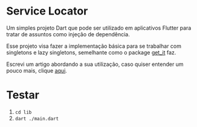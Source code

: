 # Service Locator
Um simples projeto Dart que pode ser utilizado em aplicativos Flutter para tratar de assuntos como injeção de dependência.

Esse projeto visa fazer a implementação básica para se trabalhar com singletons e lazy singletons, semelhante como o package [get_it](https://pub.dev/packages/get_it) faz.

Escrevi um artigo abordando a sua utilização, caso quiser entender um pouco mais, clique [aqui](https://medium.com/@diegokalschne/c25752c60c52).

# Testar
1. `cd lib`
2. `dart ./main.dart`